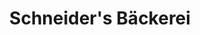 ---
title: "Schneider's Bäckerei"
url: /wilnsdorf/schneiders-baeckerei-lindenplatz/
shop: Bäckerei
---